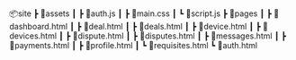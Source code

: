 📦site
 ┣ 📂assets
 ┃ ┣ 📜auth.js
 ┃ ┣ 📜main.css
 ┃ ┗ 📜script.js
 ┣ 📂pages
 ┃ ┣ 📜dashboard.html
 ┃ ┣ 📜deal.html
 ┃ ┣ 📜deals.html
 ┃ ┣ 📜device.html
 ┃ ┣ 📜devices.html
 ┃ ┣ 📜dispute.html
 ┃ ┣ 📜disputes.html
 ┃ ┣ 📜messages.html
 ┃ ┣ 📜payments.html
 ┃ ┣ 📜profile.html
 ┃ ┗ 📜requisites.html
 ┗ 📜auth.html
